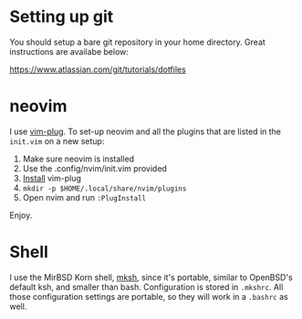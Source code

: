 # Setting up git

You should setup a bare git repository in your home directory. Great
instructions are availabe below:

https://www.atlassian.com/git/tutorials/dotfiles

# neovim

I use [vim-plug](https://github.com/junegunn/vim-plug). To set-up neovim
and all the plugins that are listed in the `init.vim` on a new setup:

1. Make sure neovim is installed
2. Use the .config/nvim/init.vim provided
3. [Install](https://github.com/junegunn/vim-plug#installation) vim-plug
4. `mkdir -p $HOME/.local/share/nvim/plugins`
5. Open nvim and run `:PlugInstall`

Enjoy.

# Shell

I use the MirBSD Korn shell, [mksh](http://www.mirbsd.org/mksh.htm),
since it's portable, similar to OpenBSD's default ksh, and smaller than
bash. Configuration is stored in `.mkshrc`. All those configuration
settings are portable, so they will work in a `.bashrc` as well.
